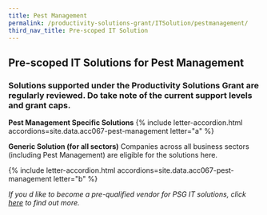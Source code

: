 ```yaml
---
title: Pest Management
permalink: /productivity-solutions-grant/ITSolution/pestmanagement/
third_nav_title: Pre-scoped IT Solution
---
```


## Pre-scoped IT Solutions for Pest Management

### Solutions supported under the Productivity Solutions Grant are regularly reviewed. Do take note of the current support levels and grant caps.

**Pest Management Specific Solutions**
{% include letter-accordion.html accordions=site.data.acc067-pest-management letter="a" %}

**Generic Solution (for all sectors)**
Companies across all business sectors (including Pest Management) are eligible for the solutions here.

{% include letter-accordion.html accordions=site.data.acc067-pest-management letter="b" %}

_If you d like to become a pre-qualified vendor for PSG IT solutions, click <a target='_blank' href='https://www.imda.gov.sg/icmvendors' >here</a> to find out more._